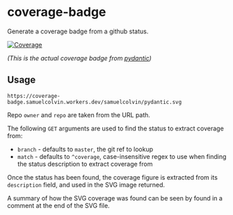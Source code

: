 # coverage-badge

Generate a coverage badge from a github status.

[![Coverage](https://coverage-badge.samuelcolvin.workers.dev/samuelcolvin/pydantic.svg)](https://github.com/samuelcolvin/coverage-badge)

_(This is the actual coverage badge from [pydantic](https://github.com/samuelcolvin/pydantic))_

## Usage

```
https://coverage-badge.samuelcolvin.workers.dev/samuelcolvin/pydantic.svg
```

Repo `owner` and `repo` are taken from the URL path.

The following `GET` arguments are used to find the status to extract coverage from:
* `branch` - defaults to `master`, the git ref to lookup
* `match` - defaults to `^coverage`, case-insensitive regex to use when finding the status description to extract
  coverage from

Once the status has been found, the coverage figure is extracted from its `description` field, and used in the
SVG image returned.

A summary of how the SVG coverage was found can be seen by found in a comment at the end of the SVG file.
